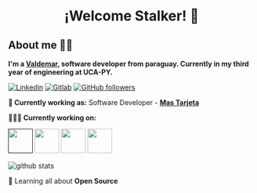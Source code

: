 <p align="center">
 <h1 align="center">¡Welcome Stalker! 👋</h1>
</p>

## About me :man_technologist:
**I'm a [Valdemar](https://valdeortiz.com), software developer from paraguay. Currently in my third year of engineering at UCA-PY.**


[![Linkedin](https://img.shields.io/badge/-LinkedIn-222222?style=flat-square&logo=Linkedin&logoColor=white&link=https://www.linkedin.com/in/valdeortiz/)](https://www.linkedin.com/in/valdeortiz/)
[![Gitlab](https://img.shields.io/badge/Gitlab-orange?logo=gitlab&link=https://gitlab.com/valdeortiz)](https://gitlab.com/valdeortiz?tab=followers)
[![GitHub followers](https://img.shields.io/github/followers/valdeortiz?style=social&label=Follow&maxAge=2592000)](https://github.com/valdeortiz?tab=followers)


**💼 Currently working as:** Software Developer - <a href="https://mastarjeta.net/inicio" target="_blank"><b>Mas Tarjeta</b></a>

**👨🏻‍💻 Currently working on:** 

<code><a href="" target="_blank"><img height="50" src="https://www.vectorlogo.zone/logos/flutterio/flutterio-ar21.svg"></a></code>
<code><a href="https://www.python.org/" target="_blank"><img height="50" src="https://cdn3.iconfinder.com/data/icons/logos-and-brands-adobe/512/267_Python-512.png"></a></code>
<code><a href="https://fastapi.tiangolo.com/" target="_blank"><img height="50" src="https://fastapi.tiangolo.com/img/logo-margin/logo-teal.png"></a></code>
<code><a href="https://www.mongodb.com/" target="_blank"><img height="50" src="https://www.vectorlogo.zone/logos/mongodb/mongodb-ar21.svg"></a></code>

![github stats](https://github-readme-stats.vercel.app/api?username=valdeortiz&show_icons=true&line_height=30)

🌱 Learning all about **Open Source**
